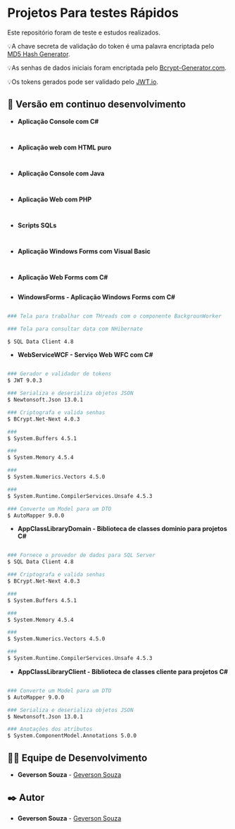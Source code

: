 # Projetos Para testes Rápidos
Este repositório foram de teste e estudos realizados.


💡A chave secreta de validação do token é uma palavra encriptada pelo [MD5 Hash Generator](https://www.md5hashgenerator.com/).

💡As senhas de dados iniciais foram encriptada pelo [Bcrypt-Generator.com](https://bcrypt-generator.com/).

💡Os tokens gerados pode ser validado pelo [JWT.io](https://jwt.io/).

## 📌 Versão em continuo desenvolvimento

* **Aplicação Console com C#**

```bash



```

* **Aplicação web com HTML puro**

```bash



```

* **Aplicação Console com Java**

```bash



```

* **Aplicação Web com PHP**

```bash



```

* **Scripts SQLs**

```bash



```

* **Aplicação Windows Forms com Visual Basic**

```bash



```


* **Aplicação Web Forms com C#**

```bash


```

* **WindowsForms - Aplicação Windows Forms com C#**

```bash

### Tela para trabalhar com THreads com o componente BackgrounWorker

### Tela para consultar data com NHibernate

$ SQL Data Client 4.8

```

* **WebServiceWCF - Serviço Web WFC com C#**

```bash

### Gerador e validador de tokens
$ JWT 9.0.3

### Serializa e deserializa objetos JSON
$ Newtonsoft.Json 13.0.1

### Criptografa e valida senhas
$ BCrypt.Net-Next 4.0.3

### 
$ System.Buffers 4.5.1

### 
$ System.Memory 4.5.4

###
$ System.Numerics.Vectors 4.5.0

### 
$ System.Runtime.CompilerServices.Unsafe 4.5.3

### Converte um Model para um DTO
$ AutoMapper 9.0.0

```

* **AppClassLibraryDomain - Biblioteca de classes dominio para projetos C#**

```bash

### Fornece o provedor de dados para SQL Server
$ SQL Data Client 4.8

### Criptografa e valida senhas
$ BCrypt.Net-Next 4.0.3

### 
$ System.Buffers 4.5.1

### 
$ System.Memory 4.5.4

###
$ System.Numerics.Vectors 4.5.0

### 
$ System.Runtime.CompilerServices.Unsafe 4.5.3

```

* **AppClassLibraryClient - Biblioteca de classes cliente para projetos C#**

```bash

### Converte um Model para um DTO
$ AutoMapper 9.0.0

### Serializa e deserializa objetos JSON
$ Newtonsoft.Json 13.0.1

### Anotações dos atributos
$ System.ComponentModel.Annotations 5.0.0


```

## 👨‍💻 Equipe de Desenvolvimento

* **Geverson Souza** - [Geverson Souza](https://www.linkedin.com/in/srgeverson/)

## ✒️ Autor

* **Geverson Souza** - [Geverson Souza](https://www.linkedin.com/in/srgeverson/)